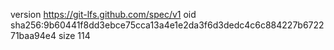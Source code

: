 version https://git-lfs.github.com/spec/v1
oid sha256:9b60441f8dd3ebce75cca13a4e1e2da3f6d3dedc4c6c884227b672271baa94e4
size 114
